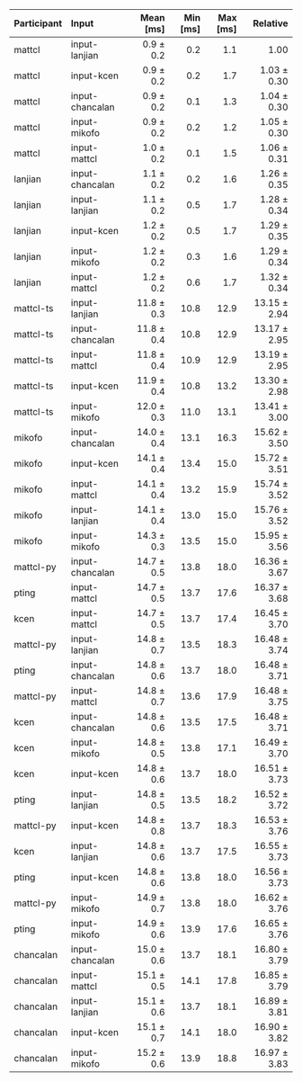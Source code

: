 | Participant | Input | Mean [ms] | Min [ms] | Max [ms] | Relative |
|:---|:---|---:|---:|---:|---:|
| mattcl | input-lanjian | 0.9 ± 0.2 | 0.2 | 1.1 | 1.00 |
| mattcl | input-kcen | 0.9 ± 0.2 | 0.2 | 1.7 | 1.03 ± 0.30 |
| mattcl | input-chancalan | 0.9 ± 0.2 | 0.1 | 1.3 | 1.04 ± 0.30 |
| mattcl | input-mikofo | 0.9 ± 0.2 | 0.2 | 1.2 | 1.05 ± 0.30 |
| mattcl | input-mattcl | 1.0 ± 0.2 | 0.1 | 1.5 | 1.06 ± 0.31 |
| lanjian | input-chancalan | 1.1 ± 0.2 | 0.2 | 1.6 | 1.26 ± 0.35 |
| lanjian | input-lanjian | 1.1 ± 0.2 | 0.5 | 1.7 | 1.28 ± 0.34 |
| lanjian | input-kcen | 1.2 ± 0.2 | 0.5 | 1.7 | 1.29 ± 0.35 |
| lanjian | input-mikofo | 1.2 ± 0.2 | 0.3 | 1.6 | 1.29 ± 0.34 |
| lanjian | input-mattcl | 1.2 ± 0.2 | 0.6 | 1.7 | 1.32 ± 0.34 |
| mattcl-ts | input-lanjian | 11.8 ± 0.3 | 10.8 | 12.9 | 13.15 ± 2.94 |
| mattcl-ts | input-chancalan | 11.8 ± 0.4 | 10.8 | 12.9 | 13.17 ± 2.95 |
| mattcl-ts | input-mattcl | 11.8 ± 0.4 | 10.9 | 12.9 | 13.19 ± 2.95 |
| mattcl-ts | input-kcen | 11.9 ± 0.4 | 10.8 | 13.2 | 13.30 ± 2.98 |
| mattcl-ts | input-mikofo | 12.0 ± 0.3 | 11.0 | 13.1 | 13.41 ± 3.00 |
| mikofo | input-chancalan | 14.0 ± 0.4 | 13.1 | 16.3 | 15.62 ± 3.50 |
| mikofo | input-kcen | 14.1 ± 0.4 | 13.4 | 15.0 | 15.72 ± 3.51 |
| mikofo | input-mattcl | 14.1 ± 0.4 | 13.2 | 15.9 | 15.74 ± 3.52 |
| mikofo | input-lanjian | 14.1 ± 0.4 | 13.0 | 15.0 | 15.76 ± 3.52 |
| mikofo | input-mikofo | 14.3 ± 0.3 | 13.5 | 15.0 | 15.95 ± 3.56 |
| mattcl-py | input-chancalan | 14.7 ± 0.5 | 13.8 | 18.0 | 16.36 ± 3.67 |
| pting | input-mattcl | 14.7 ± 0.5 | 13.7 | 17.6 | 16.37 ± 3.68 |
| kcen | input-mattcl | 14.7 ± 0.5 | 13.7 | 17.4 | 16.45 ± 3.70 |
| mattcl-py | input-lanjian | 14.8 ± 0.7 | 13.5 | 18.3 | 16.48 ± 3.74 |
| pting | input-chancalan | 14.8 ± 0.6 | 13.7 | 18.0 | 16.48 ± 3.71 |
| mattcl-py | input-mattcl | 14.8 ± 0.7 | 13.6 | 17.9 | 16.48 ± 3.75 |
| kcen | input-chancalan | 14.8 ± 0.6 | 13.5 | 17.5 | 16.48 ± 3.71 |
| kcen | input-mikofo | 14.8 ± 0.5 | 13.8 | 17.1 | 16.49 ± 3.70 |
| kcen | input-kcen | 14.8 ± 0.6 | 13.7 | 18.0 | 16.51 ± 3.73 |
| pting | input-lanjian | 14.8 ± 0.5 | 13.5 | 18.2 | 16.52 ± 3.72 |
| mattcl-py | input-kcen | 14.8 ± 0.8 | 13.7 | 18.3 | 16.53 ± 3.76 |
| kcen | input-lanjian | 14.8 ± 0.6 | 13.7 | 17.5 | 16.55 ± 3.73 |
| pting | input-kcen | 14.8 ± 0.6 | 13.8 | 18.0 | 16.56 ± 3.73 |
| mattcl-py | input-mikofo | 14.9 ± 0.7 | 13.8 | 18.0 | 16.62 ± 3.76 |
| pting | input-mikofo | 14.9 ± 0.6 | 13.9 | 17.6 | 16.65 ± 3.76 |
| chancalan | input-chancalan | 15.0 ± 0.6 | 13.7 | 18.1 | 16.80 ± 3.79 |
| chancalan | input-mattcl | 15.1 ± 0.5 | 14.1 | 17.8 | 16.85 ± 3.79 |
| chancalan | input-lanjian | 15.1 ± 0.6 | 13.7 | 18.1 | 16.89 ± 3.81 |
| chancalan | input-kcen | 15.1 ± 0.7 | 14.1 | 18.0 | 16.90 ± 3.82 |
| chancalan | input-mikofo | 15.2 ± 0.6 | 13.9 | 18.8 | 16.97 ± 3.83 |
